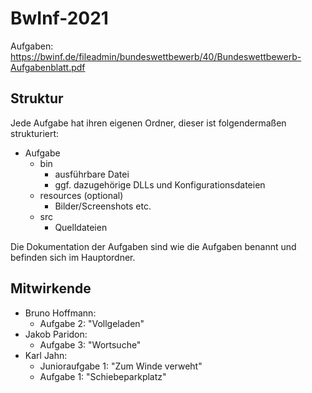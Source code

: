 # BwInf-2021

Aufgaben: https://bwinf.de/fileadmin/bundeswettbewerb/40/Bundeswettbewerb-Aufgabenblatt.pdf


## Struktur

Jede Aufgabe hat ihren eigenen Ordner, dieser ist folgendermaßen strukturiert:

* Aufgabe
  * bin
    * ausführbare Datei
    * ggf. dazugehörige DLLs und Konfigurationsdateien
  * resources (optional)
    * Bilder/Screenshots etc.
  * src
    * Quelldateien

Die Dokumentation der Aufgaben sind wie die Aufgaben benannt und befinden sich im Hauptordner.


## Mitwirkende

* Bruno Hoffmann:
  * Aufgabe 2: "Vollgeladen"
* Jakob Paridon:
  * Aufgabe 3: "Wortsuche"
* Karl Jahn:
  * Junioraufgabe 1: "Zum Winde verweht"
  * Aufgabe 1: "Schiebeparkplatz"
